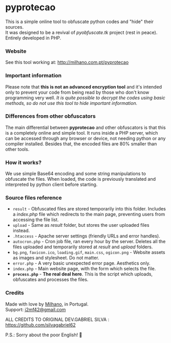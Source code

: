 # pyprotecao
This is a simple online tool to obfuscate python codes and "hide" their sources.\
It was designed to be a revival of _pyobfuscate.tk_ project (rest in peace). Entirely developed in PHP.

### Website
See this tool working at: http://milhano.com.pt/pyprotecao

### Important information
Please note that **this is not an advanced encryption tool** and it's intended only to prevent your code from being read by those who don't know programming very well. _It is quite possible to decrypt the codes using basic methods, so do not use this tool to hide important information._

### Differences from other obfuscators
The main differential between **pyprotecao** and other obfuscators is that this is a completely online and simple tool. It runs inside a PHP server, which can be accessed through any browser or device, not needing python or any compiler installed. Besides that, the encoded files are 80% smaller than other tools.

### How it works?
We use simple Base64 encoding and some string manipulations to obfuscate the files. When loaded, the code is previously translated and interpreted by python client before starting.

### Source files reference
* `result` - Obfuscated files are stored temporarily into this folder. Includes a _index.php_ file which redirects to the main page, preventing users from accessing the file list.
* `upload` - Same as _result_ folder, but stores the user uploaded files instead.
* `.htaccess` - Apache server settings (friendly URLs and error handles).
* `autocron.php` - Cron job file, ran every hour by the server. Deletes all the files uploaded and temporarily stored at _result_ and _upload_ folders.
* `bg.png`, `favicon.ico`, `loading.gif`, `main.css`, `ogicon.png` - Website assets as images and stylesheet. Do not matter.
* `error.php` - A very basic unexpected error page. Aesthetics only.
* `index.php` - Main website page, with the form which selects the file.
* **`process.php`** - **The real deal here**. This is the script which uploads, obfuscates and processes the files.

### Credits
Made with love by [Milhano](http://milhano.com.pt), in Portugal.\
Support: j2mf42@gmail.com

ALL CREDITS TO ORIGINAL DEV.GABRIEL SILVA : https://github.com/silvagabriel62

P.S.: Sorry about the poor English! :poop:
